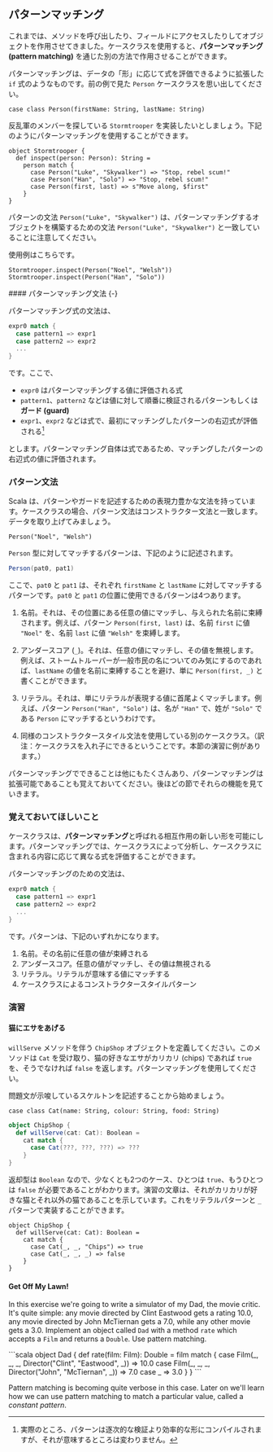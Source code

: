 ## パターンマッチング

これまでは、メソッドを呼び出したり、フィールドにアクセスしたりしてオブジェクトを作用させてきました。ケースクラスを使用すると、**パターンマッチング (pattern matching)** を通じた別の方法で作用させることができます。

パターンマッチングは、データの「形」に応じて式を評価できるように拡張した `if` 式のようなものです。前の例で見た `Person` ケースクラスを思い出してください。

```tut:book:silent
case class Person(firstName: String, lastName: String)
```

反乱軍のメンバーを探している `Stormtrooper` を実装したいとしましょう。下記のようにパターンマッチングを使用することができます。

```tut:book:silent
object Stormtrooper {
  def inspect(person: Person): String =
    person match {
      case Person("Luke", "Skywalker") => "Stop, rebel scum!"
      case Person("Han", "Solo") => "Stop, rebel scum!"
      case Person(first, last) => s"Move along, $first"
    }
}
```

パターンの文法 `Person("Luke", "Skywalker")` は、パターンマッチングするオブジェクトを構築するための文法 `Person("Luke", "Skywalker")` と一致していることに注意してください。

使用例はこちらです。

```tut:book
Stormtrooper.inspect(Person("Noel", "Welsh"))
Stormtrooper.inspect(Person("Han", "Solo"))
```

<div class="callout callout-info">
#### パターンマッチング文法 {-}

パターンマッチング式の文法は、

```scala
expr0 match {
  case pattern1 => expr1
  case pattern2 => expr2
  ...
}
```

です。ここで、

- `expr0` はパターンマッチングする値に評価される式
- `pattern1`、`pattern2` などは値に対して順番に検証されるパターンもしくは**ガード (guard)**
- `expr1`、`expr2` などは式で、最初にマッチングしたパターンの右辺式が評価される[^compilation]

とします。パターンマッチング自体は式であるため、マッチングしたパターンの右辺式の値に評価されます。
</div>

[^compilation]: 実際のところ、パターンは逐次的な検証より効率的な形にコンパイルされますが、それが意味するところは変わりません。


### パターン文法

Scala は、パターンやガードを記述するための表現力豊かな文法を持っています。ケースクラスの場合、パターン文法はコンストラクター文法と一致します。データを取り上げてみましょう。

```tut:book
Person("Noel", "Welsh")
```

`Person` 型に対してマッチするパターンは、下記のように記述されます。

```scala
Person(pat0, pat1)
```

ここで、`pat0` と `pat1` は、それぞれ `firstName` と `lastName` に対してマッチするパターンです。`pat0` と `pat1` の位置に使用できるパターンは4つあります。

1. 名前。それは、その位置にある任意の値にマッチし、与えられた名前に束縛されます。例えば、パターン `Person(first, last)` は、名前 `first` に値 `"Noel"` を、名前 `last` に値 `"Welsh"` を束縛します。

2. アンダースコア (`_`)。それは、任意の値にマッチし、その値を無視します。例えば、ストームトルーパーが一般市民の名についてのみ気にするのであれば、`lastName` の値を名前に束縛することを避け、単に `Person(first, _)` と書くことができます。

3. リテラル。それは、単にリテラルが表現する値に首尾よくマッチします。例えば、パターン `Person("Han", "Solo")` は、名が `"Han"` で、姓が `"Solo"` である `Person` にマッチするというわけです。

4. 同様のコンストラクタースタイル文法を使用している別のケースクラス。（訳注：ケースクラスを入れ子にできるということです。本節の演習に例があります。）

パターンマッチングでできることは他にもたくさんあり、パターンマッチングは拡張可能であることも覚えておいてください。後ほどの節でそれらの機能を見ていきます。


### 覚えておいてほしいこと

ケースクラスは、**パターンマッチング**と呼ばれる相互作用の新しい形を可能にします。パターンマッチングでは、ケースクラスによって分析し、ケースクラスに含まれる内容に応じて異なる式を評価することができます。

パターンマッチングのための文法は、

```scala
expr0 match {
  case pattern1 => expr1
  case pattern2 => expr2
  ...
}
```

です。パターンは、下記のいずれかになります。

1. 名前。その名前に任意の値が束縛される
2. アンダースコア。任意の値がマッチし、その値は無視される
3. リテラル。リテラルが意味する値にマッチする
4. ケースクラスによるコンストラクタースタイルパターン

### 演習

#### 猫にエサをあげる

`willServe` メソッドを伴う `ChipShop` オブジェクトを定義してください。このメソッドは `Cat` を受け取り、猫の好きなエサがカリカリ (chips) であれば `true` を、そうでなければ `false` を返します。パターンマッチングを使用してください。

<div class="solution">
問題文が示唆しているスケルトンを記述することから始めましょう。

```tut:book:silent
case class Cat(name: String, colour: String, food: String)
```

```scala
object ChipShop {
  def willServe(cat: Cat): Boolean =
    cat match {
      case Cat(???, ???, ???) => ???
    }
}
```

返却型は `Boolean` なので、少なくとも2つのケース、ひとつは `true`、もうひとつは `false` が必要であることがわかります。演習の文章は、それがカリカリが好きな猫とそれ以外の猫であることを示しています。これをリテラルパターンと `_` パターンで実装することができます。

```tut:book:silent
object ChipShop {
  def willServe(cat: Cat): Boolean =
    cat match {
      case Cat(_, _, "Chips") => true
      case Cat(_, _, _) => false
    }
}
```
</div>


#### Get Off My Lawn!

In this exercise we're going to write a simulator of my Dad, the movie critic. It's quite simple: any movie directed by Clint Eastwood gets a rating 10.0, any movie directed by John McTiernan gets a 7.0, while any other movie gets a 3.0. Implement an object called `Dad` with a method `rate` which accepts a `Film` and returns a `Double`. Use pattern matching.

<div class="solution">
```scala
object Dad {
  def rate(film: Film): Double =
    film match {
      case Film(_, _, _, Director("Clint", "Eastwood", _)) => 10.0
      case Film(_, _, _, Director("John", "McTiernan", _)) => 7.0
      case _ => 3.0
    }
}
```

Pattern matching is becoming quite verbose in this case. Later on we'll learn how we can use pattern matching to match a particular value, called a *constant pattern*.
</div>
